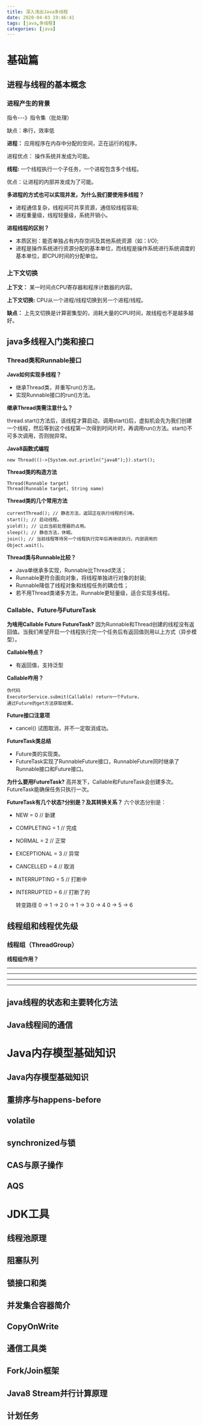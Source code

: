 ```yaml
---
title: 深入浅出Java多线程
date: 2020-04-03 19:46:41
tags: [java,多线程]
categories: [java]
---
```


# 基础篇

##  进程与线程的基本概念
### 进程产生的背景
指令---》指令集（批处理） 

缺点：串行，效率低

**进程：** 应用程序在内存中分配的空间，正在运行的程序。

 进程优点： 操作系统并发成为可能。
 
**线程:** 一个线程执行一个子任务，一个进程包含多个线程。

优点：让进程的内部并发成为了可能。 

 **多进程的方式也可以实现并发，为什么我们要使用多线程？**

* 进程通信复杂，线程间可共享资源，通信较线程容易;
* 进程重量级，线程轻量级，系统开销小。

**进程线程的区别？**
* 本质区别：能否单独占有内存空间及其他系统资源（如：I/O);
* 进程是操作系统进行资源分配的基本单位，而线程是操作系统进行系统调度的基本单位，即CPU时间的分配单位。

### 上下文切换 
**上下文：** 某一时间点CPU寄存器和程序计数器的内容。

**上下文切换:** CPU从一个进程/线程切换到另一个进程/线程。

**缺点：** 上先文切换是计算密集型的，消耗大量的CPU时间，故线程也不是越多越好。

##  java多线程入门类和接口

### Thread类和Runnable接口 
**Java如何实现多线程？**

* 继承Thread类，并重写run()方法。
* 实现Runnable接口的run()方法。

**继承Thread类需注意什么？**

thread.start()方法后，该线程才算启动，调用start()后，虚拟机会先为我们创建一个线程，然后等到这个线程第一次得到时间片时，再调用run()方法。start()不可多次调用，否则抛异常。

**Java8函数式编程**

    new Thread(()->{System.out.println("java8");}).start();
    
**Thread类的构造方法**

    Thread(Runnable target)
    Thread(Runnable target, String name)
    
**Thread类的几个常用方法**

    currentThread(); // 静态方法，返回正在执行线程的引用。
    start(); // 启动线程。
    yield(); // 让出当前处理器的占用。
    sleep(); // 静态方法，休眠。
    join(); // 当前线程等待另一个线程执行完毕后再继续执行。内部调用的Object.wait()。
    
**Thread类与Runnable比较？**
* Java单继承多实现，Runnable比Thread灵活；
* Runnable更符合面向对象，将线程单独进行对象的封装;
* Runnable降低了线程对象和线程任务的耦合性；
* 若不用Thread类诸多方法，Runnable更轻量级，适合实现多线程。

### Callable、Future与FutureTask

**为啥用Callable Future FutureTask?**
因为Runnable和Thread创建的线程没有返回值。当我们希望开启一个线程执行完一个任务后有返回值则用以上方式（异步模型）。

**Callable特点？**
* 有返回值，支持泛型

**Callable咋用？**

    伪代码 
    ExecutorService.submit(Callable) return一个Future，
    通过Future的get方法获取结果。
    
**Future接口注意项**
* cancel() 试图取消，并不一定取消成功。

**FutureTask类总结**
* Future类的实现类。
* FutureTask实现了RunnableFuture接口，RunnableFuture同时继承了Runnable接口和Future接口。

**为什么要用FutureTask?**
高并发下，Callable和FutureTask会创建多次。FutureTask能确保任务只执行一次。

**FutureTask有几个状态?分别是？及其转换关系？**
六个状态分别是：
* NEW = 0 // 新建
* COMPLETING = 1 // 完成 
* NORMAL = 2 // 正常
* EXCEPTIONAL = 3 // 异常
* CANCELLED = 4  // 取消
* INTERRUPTING = 5 // 打断中
* INTERRUPTED = 6 // 打断了的


    转变路径
    0 -> 1 -> 2
    0 -> 1 -> 3
    0 -> 4
    0 -> 5 -> 6
    
    
##  线程组和线程优先级

### 线程组（ThreadGroup）
**线程组作用？**
****
****
****
****

##  java线程的状态和主要转化方法
##  Java线程间的通信

# Java内存模型基础知识

##  Java内存模型基础知识
##  重排序与happens-before
##  volatile
##  synchronized与锁
##  CAS与原子操作
##  AQS

# JDK工具 

## 线程池原理 
## 阻塞队列
## 锁接口和类
## 并发集合容器简介
## CopyOnWrite
## 通信工具类
## Fork/Join框架
## Java8 Stream并行计算原理
## 计划任务
